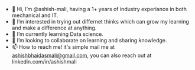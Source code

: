 - 👋 Hi, I’m @ashish-mali, having a 1+ years of industry experiance in both mechanical and IT.
- 👀 I’m interested in trying out differnet thinks which can grow my learning and make a difference at anything.
- 🌱 I’m currently learning Data science.
- 💞️ I’m looking to collaborate on learning and sharing knowledge.
- 📫 How to reach me! it's simple mail me at ashishbhaidasmali@gmail.com, you can also reach out at linkedin.com/in/ashishmali

<!---
ashish-mali/ashish-mali is a ✨ special ✨ repository because its `README.md` (this file) appears on your GitHub profile.
You can click the Preview link to take a look at your changes.
--->
